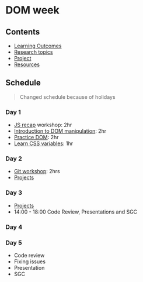 # DOM week

## Contents

- [Learning Outcomes](./learning-outcomes.md)
- [Research topics](./research-afternoon.md)
- [Project](./project.md)
- [Resources](./resources)

## Schedule
> Changed schedule because of holidays

### Day 1

- [JS recap](https://github.com/WebAhead/js-recap) workshop: 2hr
- [Introduction to DOM manipulation](./dom-intro.md): 2hr
- [Practice DOM](https://github.com/WebAhead/practice-dom): 2hr
- [Learn CSS variables](https://github.com/WebAhead/master-reference/blob/master/coursebook/week-2/dom-manipulation-ws.md): 1hr

### Day 2

- [Git workshop](https://github.com/foundersandcoders/git-workflow-workshop-for-two): 2hrs
- [Projects](https://github.com/WebAhead/master-reference/blob/master/coursebook/week-2/project.md)

### Day 3
 - [Projects](https://github.com/WebAhead/master-reference/blob/master/coursebook/week-2/project.md)
 - 14:00 - 18:00 Code Review, Presentations and SGC 

### Day 4
 
### Day 5
- Code review
- Fixing issues
- Presentation
- SGC
